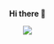 <p align="center">
  <strong>Hi there 👋</strong>
</p>


<!--
**ThiagoCComelli/ThiagoCComelli** is a ✨ _special_ ✨ repository because its `README.md` (this file) appears on your GitHub profile.

Here are some ideas to get you started:

- 🔭 I’m currently working on ...
- 🌱 I’m currently learning ...
- 👯 I’m looking to collaborate on ...
- 🤔 I’m looking for help with ...
- 💬 Ask me about ...
- 📫 How to reach me: ...
- 😄 Pronouns: ...
- ⚡ Fun fact: ...
-->
<p align="center">
  <img  src="https://user-images.githubusercontent.com/51216389/87212062-09793000-c2f3-11ea-9f89-e0c68327367c.gif">
</p>
